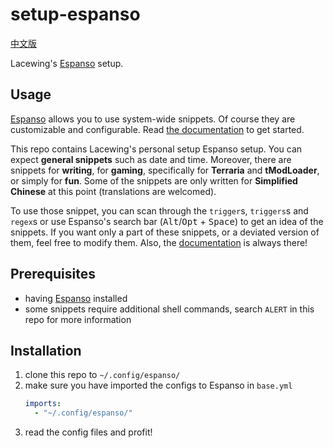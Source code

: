 # setup-espanso

[中文版](README-zh.md)

Lacewing's [Espanso](https://espanso.org) setup.

## Usage
[Espanso](https://espanso.org) allows you to use system-wide snippets.
Of course they are customizable and configurable.
Read [the documentation](https://espanso.org/docs/get-started/) to get started.

This repo contains Lacewing's personal setup Espanso setup.
You can expect **general snippets** such as date and time.
Moreover, there are snippets for **writing**, for **gaming**, specifically for **Terraria** and **tModLoader**, or simply for **fun**.
Some of the snippets are only written for **Simplified Chinese** at this point (translations are welcomed).

To use those snippet, you can scan through the `trigger`s, `triggers`s and `regex`s or use Espanso's search bar (<kbd>Alt</kbd>/<kbd>Opt</kbd> + <kbd>Space</kbd>) to get an idea of the snippets.
If you want only a part of these snippets, or a deviated version of them, feel free to modify them.
Also, the [documentation](https://espanso.org/docs/get-started/) is always there!

## Prerequisites
- having [Espanso](https://espanso.org) installed
- some snippets require additional shell commands, search `ALERT` in this repo for more information

## Installation
1. clone this repo to `~/.config/espanso/`
2. make sure you have imported the configs to Espanso in `base.yml`
   ```yml
   imports:
     - "~/.config/espanso/"
   ```
3. read the config files and profit!
